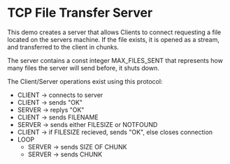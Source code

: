 # TCP File Transfer Server

This demo creates a server that allows Clients to connect requesting a file located on the servers machine.
If the file exists, it is opened as a stream, and transferred to the client in chunks.

The server contains a const integer MAX_FILES_SENT that represents how many files the server will send before, it
shuts down.

The Client/Server operations exist using this protocol:

* CLIENT -> connects to server
* CLIENT -> sends "OK"
* SERVER -> replys "OK"
* CLIENT -> sends FILENAME
* SERVER -> sends either FILESIZE or NOTFOUND
* CLIENT -> if FILESIZE recieved, sends "OK", else closes connection
* LOOP
  * SERVER -> sends SIZE OF CHUNK
  * SERVER -> sends CHUNK
